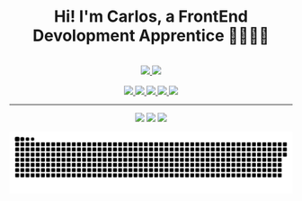 
<h1 align='center'> Hi! I'm Carlos, a FrontEnd Devolopment Apprentice 📖🎨👨‍💻 </h1> <br>






<div align='center'>
  <a href="https://github.com/CV1tor">
  <img height="180em" src="https://github-readme-stats.vercel.app/api?username=CV1tor&show_icons=true&theme=bear&include_all_commits=true&count_private=true"/>
  <img height="180em"  src="https://github-readme-stats.vercel.app/api/top-langs/?username=CV1tor&layout=compact&langs_count=7&theme=bear"/>
</div>

<div align='center'><br>
  <img src="https://cdn.jsdelivr.net/gh/devicons/devicon/icons/python/python-original.svg" width='50'/>
  <img src="https://cdn.jsdelivr.net/gh/devicons/devicon/icons/javascript/javascript-original.svg" width='50' />
  <img src="https://cdn.jsdelivr.net/gh/devicons/devicon/icons/html5/html5-original.svg" width='50' />
  <img src="https://cdn.jsdelivr.net/gh/devicons/devicon/icons/css3/css3-original.svg" width='50'/>
  <img src="https://cdn.jsdelivr.net/gh/devicons/devicon/icons/bootstrap/bootstrap-plain.svg" width='50' />
</div>


<hr>



<div align='center'>
 <a href= "mailto:cvitor586@gmail.com" target="_blank" rel="noopener noreferrer"><img src="https://img.shields.io/badge/Gmail-D14836?style=for-the-badge&logo=gmail&logoColor=white" height='40'  /></a> 
 <a href="https://www.linkedin.com/in/cv1tor/" target="_blank" rel="noopener noreferrer"><img src="https://img.shields.io/badge/LinkedIn-0077B5?style=for-the-badge&logo=linkedin&logoColor=white" height="40"  /></a>  
 <a href="https://api.whatsapp.com/send?l=pt-BR&phone=5584987403717&text=Ol%C3%A1%2C%20Carlos!" target="_blank" rel="noopener noreferrer"><img src="https://img.shields.io/badge/WhatsApp-25D366?style=for-the-badge&logo=whatsapp&logoColor=white" height="40"  /></a> 
  
  ![Snake animation](https://github.com/CV1tor/CV1tor/blob/output/github-contribution-grid-snake.svg)
 </div>


 






